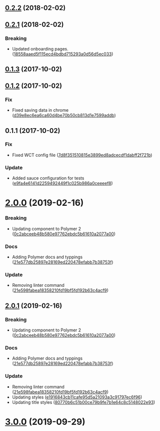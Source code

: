 <a name="0.2.2"></a>
## [0.2.2](https://github.com/advanced-rest-client/arc-onboarding/compare/0.2.1...0.2.2) (2018-02-02)




<a name="0.2.1"></a>
## [0.2.1](https://github.com/advanced-rest-client/arc-onboarding/compare/0.1.3...0.2.1) (2018-02-02)


### Breaking

* Updated onboarding pages. ([18558aaed5f115ecd4bdbd715293a0d56d5ec033](https://github.com/advanced-rest-client/arc-onboarding/commit/18558aaed5f115ecd4bdbd715293a0d56d5ec033))



<a name="0.1.3"></a>
## [0.1.3](https://github.com/advanced-rest-client/arc-onboarding/compare/0.1.2...0.1.3) (2017-10-02)




<a name="0.1.2"></a>
## [0.1.2](https://github.com/advanced-rest-client/arc-onboarding/compare/0.1.1...0.1.2) (2017-10-02)


### Fix

* Fixed saving data in chrome ([d39e8ec6ea6ca60d4be70b50cb813d1e7599addb](https://github.com/advanced-rest-client/arc-onboarding/commit/d39e8ec6ea6ca60d4be70b50cb813d1e7599addb))



<a name="0.1.1"></a>
## 0.1.1 (2017-10-02)


### Fix

* Fixed WCT config file ([7d8f351510815e3899ed8adcecdf1dabff2f721b](https://github.com/advanced-rest-client/arc-onboarding/commit/7d8f351510815e3899ed8adcecdf1dabff2f721b))

### Update

* Added sauce configuration for tests ([e9fa4e6141d2259492449f1c025b986a0ceeeef8](https://github.com/advanced-rest-client/arc-onboarding/commit/e9fa4e6141d2259492449f1c025b986a0ceeeef8))



# [2.0.0](https://github.com/advanced-rest-client/arc-onboarding/compare/0.2.1...2.0.0) (2019-02-16)


### Breaking

* Updating component to Polymer 2 ([0c2abceeb48b580e97762ebdc5b61610a2077a00](https://github.com/advanced-rest-client/arc-onboarding/commit/0c2abceeb48b580e97762ebdc5b61610a2077a00))

### Docs

* Adding Polymer docs and typpings ([21e577db25897e28169ed220478efabb7b38753f](https://github.com/advanced-rest-client/arc-onboarding/commit/21e577db25897e28169ed220478efabb7b38753f))

### Update

* Removing linter command ([21e598fabea18358210fd19bf5fd192b63c4acf9](https://github.com/advanced-rest-client/arc-onboarding/commit/21e598fabea18358210fd19bf5fd192b63c4acf9))



## [2.0.1](https://github.com/advanced-rest-client/arc-onboarding/compare/0.2.1...2.0.1) (2019-02-16)


### Breaking

* Updating component to Polymer 2 ([0c2abceeb48b580e97762ebdc5b61610a2077a00](https://github.com/advanced-rest-client/arc-onboarding/commit/0c2abceeb48b580e97762ebdc5b61610a2077a00))

### Docs

* Adding Polymer docs and typpings ([21e577db25897e28169ed220478efabb7b38753f](https://github.com/advanced-rest-client/arc-onboarding/commit/21e577db25897e28169ed220478efabb7b38753f))

### Update

* Removing linter command ([21e598fabea18358210fd19bf5fd192b63c4acf9](https://github.com/advanced-rest-client/arc-onboarding/commit/21e598fabea18358210fd19bf5fd192b63c4acf9))
* Updating styles ([e1916843cb11cafe95d5a21093a3c91797ec6f96](https://github.com/advanced-rest-client/arc-onboarding/commit/e1916843cb11cafe95d5a21093a3c91797ec6f96))
* Updating title styles ([80770b6c51b00ce79b9fe7b1e64c8c5148022e93](https://github.com/advanced-rest-client/arc-onboarding/commit/80770b6c51b00ce79b9fe7b1e64c8c5148022e93))



# [3.0.0](https://github.com/advanced-rest-client/arc-onboarding/compare/0.2.1...3.0.0) (2019-09-29)



